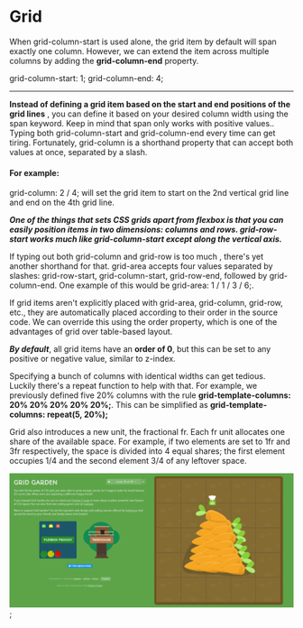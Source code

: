 # Grid
When grid-column-start is used alone, the grid item by default will span exactly one column. However, we can extend the item across multiple columns by adding the **grid-column-end** property.

grid-column-start: 1;
grid-column-end: 4;

__________________________

**Instead of defining a grid item based on the start and end positions of the grid lines** , you can define it based on your desired column width using the span keyword. Keep in mind that span only works with positive values..
Typing both grid-column-start and grid-column-end every time can get tiring. Fortunately, grid-column is a shorthand property that can accept both values at once, separated by a slash.
#### For example:
 grid-column: 2 / 4; will set the grid item to start on the 2nd vertical grid line and end on the 4th grid line.


***One of the things that sets CSS grids apart from flexbox is that you can easily position items in two dimensions: columns and rows. grid-row-start works much like grid-column-start except along the vertical axis.***


If typing out both grid-column and grid-row is too much , there's yet another shorthand for that. grid-area accepts four values separated by slashes: grid-row-start, grid-column-start, grid-row-end, followed by grid-column-end.
One example of this would be grid-area: 1 / 1 / 3 / 6;.

If grid items aren't explicitly placed with grid-area, grid-column, grid-row, etc., they are automatically placed according to their order in the source code. We can override this using the order property, which is one of the advantages of grid over table-based layout.

***By default***, all grid items have an **order of 0**, but this can be set to any positive or negative value, similar to z-index.

Specifying a bunch of columns with identical widths can get tedious. Luckily there's a repeat function to help with that.
For example, we previously defined five 20% columns with the rule **grid-template-columns: 20% 20% 20% 20% 20%;**. This can be simplified as **grid-template-columns: repeat(5, 20%);**



Grid also introduces a new unit, the fractional fr. Each fr unit allocates one share of the available space. For example, if two elements are set to 1fr and 3fr respectively, the space is divided into 4 equal shares; the first element occupies 1/4 and the second element 3/4 of any leftover space.

![..](img/home1.png);
